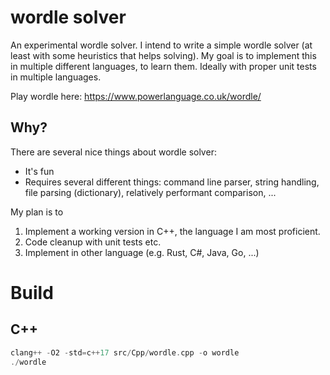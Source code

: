 # wordle solver

An experimental wordle solver. I intend to write a simple wordle solver (at least with some heuristics that helps solving). My goal is to implement
this in multiple different languages, to learn them. Ideally with proper unit tests in multiple languages.

Play wordle here: https://www.powerlanguage.co.uk/wordle/

## Why?

There are several nice things about wordle solver:

* It's fun
* Requires several different things: command line parser, string handling, file parsing (dictionary), relatively performant comparison, ...

My plan is to

1. Implement a working version in C++, the language I am most proficient.
2. Code cleanup with unit tests etc.
3. Implement in other language (e.g. Rust, C#, Java, Go, ...)


# Build

## C++

```cpp
clang++ -O2 -std=c++17 src/Cpp/wordle.cpp -o wordle
./wordle
```
